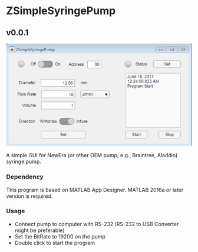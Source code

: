 # ZSimpleSyringePump
## v0.0.1

![ScreenShot](./Screenshot.PNG)

A simple GUI for NewEra (or other OEM pump, e.g., Braintree, Aladdin) syringe pump.

### Dependency
This program is based on MATLAB App Designer. MATLAB 2016a or later version is required.

### Usage
- Connect pump to computer with RS-232 (RS-232 to USB Converter might be preferable)
- Set the BitRate to 19200 on the pump
- Double click to start the program
